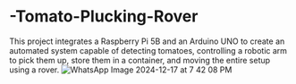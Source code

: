 # -Tomato-Plucking-Rover
This project integrates a Raspberry Pi 5B and an Arduino UNO to create an automated system capable of detecting tomatoes, controlling a robotic arm to pick them up, store them in a container, and moving the entire setup using a rover.
![WhatsApp Image 2024-12-17 at 7 42 08 PM](https://github.com/user-attachments/assets/09c2b9a5-a32e-4159-9c33-1dbc94eff0c0)
